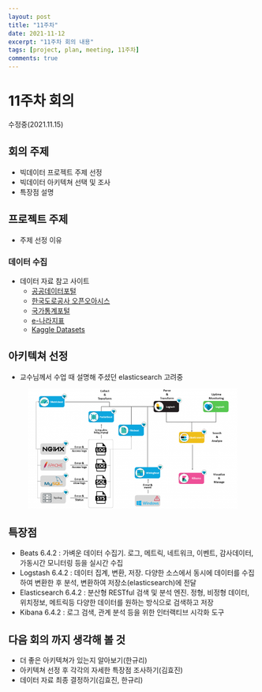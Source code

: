 ```yaml
---
layout: post
title: "11주차"
date: 2021-11-12
excerpt: "11주차 회의 내용"
tags: [project, plan, meeting, 11주차]
comments: true
---
```

[data]: http://www.data.go.kr/
[traffic]: http://data.ex.co.kr/
[korea]: http://kosis.kr/
[e-korea]: http://www.index.go.kr/
[kaggle]: https://www.kaggle.com/datasets

# 11주차 회의

수정중(2021.11.15)

## 회의 주제
* 빅데이터 프로젝트 주제 선정
* 빅데이터 아키텍쳐 선택 및 조사
* 특장점 설명


## 프로젝트 주제
* 주제 선정 이유


### 데이터 수집
* 데이터 자료 참고 사이트
    * [공공데이터포털][data]
    * [한국도로공사 오픈오아시스][traffic]
    * [국가통계포털][korea]
    * [e-나라지표][e-korea]
    * [Kaggle Datasets][kaggle]


## 아키텍쳐 선정
* 교수님께서 수업 때 설명해 주셨던 elasticsearch 고려중

<figure class="half">
	<img src="/assets/img/post/architecture.png">
</figure>

## 특장점
* Beats 6.4.2 : 가벼운 데이터 수집기.  로그, 메트릭, 네트워크, 이벤트, 감사데이터, 가동시간 모니터링 등을 실시간 수집
* Logstash 6.4.2 : 데이터 집계, 변환, 저장. 다양한 소스에서 동시에 데이터를 수집하여 변환한 후 분석, 변환하여 저장소(elasticsearch)에 전달
* Elasticsearch 6.4.2 : 분산형 RESTful 검색 및 분석 엔진. 정형, 비정형 데이터, 위치정보, 메트릭등 다양한 데이터를 원하는 방식으로 검색하고 저장
* Kibana 6.4.2 : 로그 검색, 관계 분석 등을 위한 인터랙티브 시각화 도구

## 다음 회의 까지 생각해 볼 것
* 더 좋은 아키텍쳐가 있는지 알아보기(한규리)
* 아키텍쳐 선정 후 각각의 자세한 특장점 조사하기(김효진)
* 데이터 자료 최종 결정하기(김효진, 한규리)
